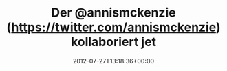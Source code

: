 ---
retweeted: false
source: <a href="http://twitter.com" rel="nofollow">Twitter Web Client</a>
entities:
  hashtags: []
  symbols: []
  user_mentions:
  - name: Daniel Lohse
    screen_name: annismckenzie
    indices:
    - '4'
    - '18'
    id_str: '8489592'
    id: '8489592'
  urls:
  - url: http://t.co/vQyQ7xo5
    expanded_url: http://dearmacos.tumblr.com/
    display_url: dearmacos.tumblr.com
    indices:
    - '48'
    - '68'
display_text_range:
- '0'
- '68'
favorite_count: '0'
id_str: '228841820577222656'
truncated: false
retweet_count: '1'
id: '228841820577222656'
possibly_sensitive: false
created_at: Fri Jul 27 13:18:36 +0000 2012
favorited: false
full_text: 'Der [@annismckenzie](https://twitter.com/annismckenzie) kollaboriert jetzt
  hier mit:'
lang: de
quote_url: http://dearmacos.tumblr.com/
tags:
- pesos/twitter
date: '2012-07-27T13:18:36+00:00'
src: https://twitter.com/bascht/status/228841820577222656
original_url: https://twitter.com/bascht/status/228841820577222656
type: twitter_tweet
text: 'Der [@annismckenzie](https://twitter.com/annismckenzie) kollaboriert jetzt
  hier mit:'
title: Der @annismckenzie (https://twitter.com/annismckenzie) kollaboriert jet

---